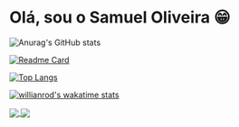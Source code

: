 # Olá, sou o Samuel Oliveira 😁



![Anurag's GitHub stats](https://github-readme-stats.vercel.app/api?username=SamuelOliveiraBRA&show_icons=true&theme=darcula)

[![Readme Card](https://github-readme-stats.vercel.app/api/pin/?username=SamuelOliveiraBRA&repo=github-readme-stats)](https://github.com/SamuelOliveiraBRA/github-readme-stats)

[![Top Langs](https://github-readme-stats.vercel.app/api/top-langs/?username=SamuelOliveiraBRA&langs_count=8)](https://github.com/SamuelOliveiraBRA/github-readme-stats)

[![willianrod's wakatime stats](https://github-readme-stats.vercel.app/api/wakatime?username=willianrod)](https://github.com/anuraghazra/github-readme-stats)

<a href="https://github.com/SamuelOliveiraBRA/github-readme-stats">
  <img align="center" src="https://github-readme-stats.vercel.app/api/pin/?username=SamuelOliveiraBRA&repo=github-readme-stats" />
</a>
<a href="https://github.com/SamuelOliveiraBRA/convoychat">
  <img align="center" src="https://github-readme-stats.vercel.app/api/pin/?username=SamuelOliveiraBRA&repo=convoychat" />
</a>
